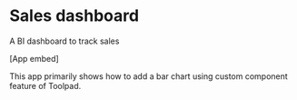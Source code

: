 # Sales dashboard

<p class="description">A BI dashboard to track sales</p>

[App embed]

This app primarily shows how to add a bar chart using custom component feature of Toolpad.
